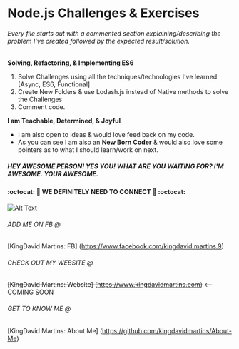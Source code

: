 Node.js Challenges & Exercises
=============================

###### Every file starts out with a commented section explaining/describing the problem I've created followed by the expected result/solution.

**Solving, Refactoring, & Implementing ES6**
  1. Solve Challenges using all the techniques/technologies I've learned [Async, ES6, Functional]
  2. Create New Folders & use Lodash.js instead of Native methods to solve the  Challenges
  3. Comment code.  


**I am Teachable, Determined, & Joyful**
  + I am also open to ideas & would love feed back on my code.
  + As you can see I am also an __New Born Coder__ & would also love some pointers as to what I should learn/work on next.


<!-- Awesome. =) -->

##### **HEY AWESOME PERSON! YES YOU! WHAT ARE YOU WAITING FOR? I'M AWESOME. YOUR  AWESOME.**
#### :octocat: :metal: WE DEFINITELY NEED TO CONNECT :metal: :octocat:

![Alt Text](http://i.imgur.com/M1nEp7h.gif)


###### ADD ME ON FB @
[KingDavid Martins: FB] (https://www.facebook.com/kingdavid.martins.9)

###### CHECK OUT MY WEBSITE @
~~[KingDavid Martins: Website] (https://www.kingdavidmartins.com)~~ <-- COMING SOON

######  GET TO KNOW ME @
[KingDavid Martins: About Me] (https://github.com/kingdavidmartins/About-Me)
